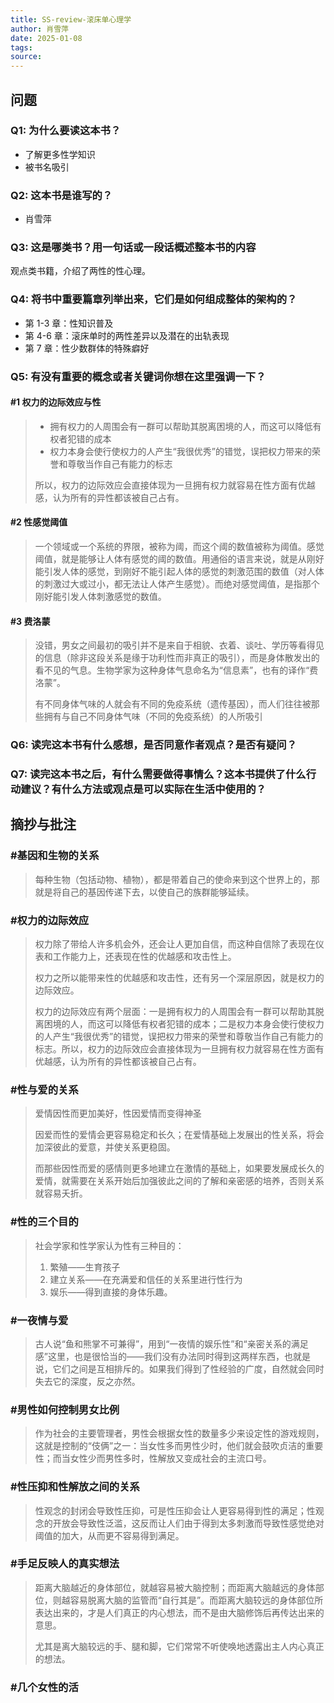 ```yaml
---
title: SS-review-滚床单心理学
author: 肖雪萍
date: 2025-01-08
tags:
source:
---
```


## 问题

### Q1: 为什么要读这本书？

- 了解更多性学知识
- 被书名吸引

### Q2: 这本书是谁写的？

- 肖雪萍

### Q3: 这是哪类书？用一句话或一段话概述整本书的内容

观点类书籍，介绍了两性的性心理。

### Q4: 将书中重要篇章列举出来，它们是如何组成整体的架构的？

- 第 1-3 章：性知识普及
- 第 4-6 章：滚床单时的两性差异以及潜在的出轨表现
- 第 7 章：性少数群体的特殊癖好

### Q5: 有没有重要的概念或者关键词你想在这里强调一下？

#### #1 权力的边际效应与性

>- 拥有权力的人周围会有一群可以帮助其脱离困境的人，而这可以降低有权者犯错的成本
>- 权力本身会使行使权力的人产生“我很优秀”的错觉，误把权力带来的荣誉和尊敬当作自己有能力的标志
> 
>所以，权力的边际效应会直接体现为一旦拥有权力就容易在性方面有优越感，认为所有的异性都该被自己占有。

#### #2 性感觉阈值

>一个领域或一个系统的界限，被称为阈，而这个阈的数值被称为阈值。感觉阈值，就是能够让人体有感觉的阈的数值。用通俗的语言来说，就是从刚好能引发人体的感觉，到刚好不能引起人体的感觉的刺激范围的数值（对人体的刺激过大或过小，都无法让人体产生感觉）。而绝对感觉阈值，是指那个刚好能引发人体刺激感觉的数值。

#### #3 费洛蒙

>没错，男女之间最初的吸引并不是来自于相貌、衣着、谈吐、学历等看得见的信息（除非这段关系是缘于功利性而非真正的吸引），而是身体散发出的看不见的气息。生物学家为这种身体气息命名为“信息素”，也有的译作“费洛蒙”。
>
>有不同身体气味的人就会有不同的免疫系统（遗传基因），而人们往往被那些拥有与自己不同身体气味（不同的免疫系统）的人所吸引




### Q6: 读完这本书有什么感想，是否同意作者观点？是否有疑问？



### Q7: 读完这本书之后，有什么需要做得事情么？这本书提供了什么行动建议？有什么方法或观点是可以实际在生活中使用的？

## 摘抄与批注

### #基因和生物的关系

>每种生物（包括动物、植物），都是带着自己的使命来到这个世界上的，那就是将自己的基因传递下去，以使自己的族群能够延续。


### #权力的边际效应

>权力除了带给人许多机会外，还会让人更加自信，而这种自信除了表现在仪表和工作能力上，还表现在性的优越感和攻击性上。
>
>权力之所以能带来性的优越感和攻击性，还有另一个深层原因，就是权力的边际效应。
>
>权力的边际效应有两个层面：一是拥有权力的人周围会有一群可以帮助其脱离困境的人，而这可以降低有权者犯错的成本；二是权力本身会使行使权力的人产生“我很优秀”的错觉，误把权力带来的荣誉和尊敬当作自己有能力的标志。所以，权力的边际效应会直接体现为一旦拥有权力就容易在性方面有优越感，认为所有的异性都该被自己占有。

### #性与爱的关系

>爱情因性而更加美好，性因爱情而变得神圣
>
>因爱而性的爱情会更容易稳定和长久；在爱情基础上发展出的性关系，将会加深彼此的爱意，并使关系更稳固。
>
>而那些因性而爱的感情则更多地建立在激情的基础上，如果要发展成长久的爱情，就需要在关系开始后加强彼此之间的了解和亲密感的培养，否则关系就容易夭折。

### #性的三个目的

>社会学家和性学家认为性有三种目的：
>
> 1. 繁殖——生育孩子
> 2. 建立关系——在充满爱和信任的关系里进行性行为
> 3. 娱乐——得到直接的身体乐趣。

### #一夜情与爱

>古人说“鱼和熊掌不可兼得”，用到“一夜情的娱乐性”和“亲密关系的满足感”这里，也是很恰当的——我们没有办法同时得到这两样东西，也就是说，它们之间是互相排斥的。如果我们得到了性经验的广度，自然就会同时失去它的深度，反之亦然。

### #男性如何控制男女比例

>作为社会的主要管理者，男性会根据女性的数量多少来设定性的游戏规则，这就是控制的“伎俩”之一：当女性多而男性少时，他们就会鼓吹贞洁的重要性；而当女性少而男性多时，性解放又变成社会的主流口号。

### #性压抑和性解放之间的关系

>性观念的封闭会导致性压抑，可是性压抑会让人更容易得到性的满足；性观念的开放会导致性泛滥，这反而让人们由于得到太多刺激而导致性感觉绝对阈值的加大，从而更不容易得到满足。

### #手足反映人的真实想法

>距离大脑越近的身体部位，就越容易被大脑控制；而距离大脑越远的身体部位，则越容易脱离大脑的监管而“自行其是”。而距离大脑较远的身体部位所表达出来的，才是人们真正的内心想法，而不是由大脑修饰后再传达出来的意思。
>
>尤其是离大脑较远的手、腿和脚，它们常常不听使唤地透露出主人内心真正的想法。

### #几个女性的活
